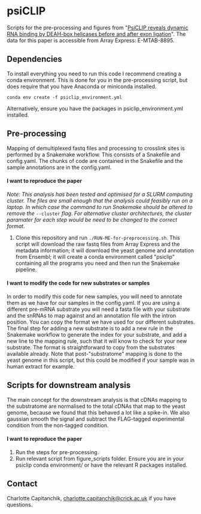 # psiCLIP
Scripts for the pre-processing and figures from "[PsiCLIP reveals dynamic RNA binding by DEAH-box helicases before and after exon ligation](https://www.biorxiv.org/content/10.1101/2020.03.15.992701v1.abstract)". The data for this paper is accessible from Array Express: E-MTAB-8895. 

## Dependencies
To install everything you need to run this code I recommend creating a conda environment. This is done for you in the pre-processing script, but does require that you have Anaconda or miniconda installed.
```
conda env create -f psiclip_environment.yml
```
Alternatively, ensure you have the packages in psiclip_environment.yml installed.

## Pre-processing
Mapping of demultiplexed fastq files and processing to crosslink sites is performed by a Snakemake workflow. This consists of a Snakefile and config.yaml. The chunks of code are contained in the Snakefile and the sample annotations are in the config.yaml. 
#### I want to reproduce the paper
*Note: This analysis has been tested and optimised for a SLURM computing cluster. The files are small enough that the analysis could feasibly run on a laptop. In which case the command to run Snakemake should be altered to remove the* `--cluster` *flag. For alternative cluster architectures, the cluster paramater for each step would be need to be changed to the correct format.*
1. Clone this repository and run `./RUN-ME-for-preprocessing.sh`. This script will download the raw fastq files from Array Express and the metadata information; it will download the yeast genome and annotation from Ensembl; it will create a conda environment called "psiclip" containing all the programs you need and then run the Snakemake pipeline.
#### I want to modify the code for new substrates or samples
In order to modify this code for new samples, you will need to annotate them as we have for our samples in the config.yaml. If you are using a different pre-mRNA substrate you will need a fasta file with your substrate and the snRNAs to map against and an annotation file with the intron position. You can copy the format we have used for our different substrates. The final step for adding a new substrate is to add a new rule in the Snakemake workflow to generate the index for your substrate, and add a new line to the mapping rule, such that it will know to check for your new substrate. The format is straightforward to copy from the substrates available already.
Note that post-"substratome" mapping is done to the yeast genome in this script, but this could be modified if your sample was in human extract for example.

## Scripts for downstream analysis
The main concept for the downstream analysis is that cDNAs mapping to the substratome are normalised to the total cDNAs that map to the yeast genome, because we found that this behaved a lot like a spike-in. We also gaussian smooth the signal and subtract the FLAG-tagged experimental condition from the non-tagged condition. 

#### I want to reproduce the paper
1. Run the steps for pre-processing.
2. Run relevant script from figure_scripts folder. Ensure you are in your psiclip conda environment/ or have the relevant R packages installed.

## Contact
Charlotte Capitanchik, charlotte.capitanchik@crick.ac.uk if you have questions.
